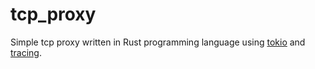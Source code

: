 # tcp_proxy
Simple tcp proxy written in Rust programming language using [tokio](https://crates.io/crates/tokio) and [tracing](https://crates.io/crates/tracing).
